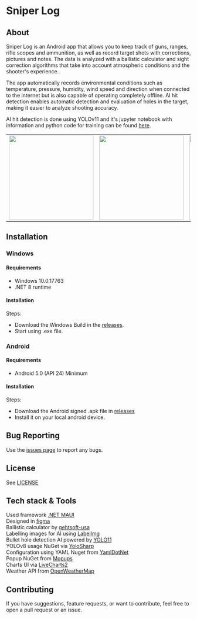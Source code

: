 # Sniper Log

## About
Sniper Log is an Android app that allows you to keep track of guns, ranges, rifle scopes and ammunition, as well as record target shots with corrections, pictures and notes. The data is analyzed with a ballistic calculator and sight correction algorithms that take into account atmospheric conditions and the shooter's experience.

The app automatically records environmental conditions such as temperature, pressure, humidity, wind speed and direction when connected to the internet but is also capable of operating completely offline. 
AI hit detection enables automatic detection and evaluation of holes in the target, making it easier to analyze shooting accuracy.

AI hit detection is done using YOLOv11 and it's jupyter notebook with information and python code for training can be found [here](https://colab.research.google.com/drive/1OZlh3nJkv5w-3_o3jchv7XCoZKgQrnhW?usp=sharing).

<table>
  <tr>
    <td><img src="https://github.com/user-attachments/assets/f4c3e6df-dc51-40f7-b40c-6aade6fa99a4" width="230"/></td>
    <td><img src="https://github.com/user-attachments/assets/630fb23e-440e-4d86-9723-092f0d4609e4" width="230"/></td>
    <td><img src="https://github.com/user-attachments/assets/f5f7eaa2-9d72-4b1d-8342-103d1e87153a" width="230"/></td>
    <td><img src="https://github.com/user-attachments/assets/ed2231bf-c089-42f5-a94a-1db1a6ceb79f" width="230"/></td>
  </tr>
</table>

## Installation
### Windows
#### Requirements
- Windows 10.0.17763
- .NET 8 runtime

#### Installation
Steps:
- Download the Windows Build in the [releases](https://github.com/davidsebesta1/SniperLog/releases).<br>
- Start using .exe file.
### Android
#### Requirements
- Android 5.0 (API 24) Minimum
  
#### Installation
Steps:
- Download the Android signed .apk file in [releases](https://github.com/davidsebesta1/SniperLog/releases)
- Install it on your local android device.

## Bug Reporting
Use the [issues page](https://github.com/davidsebesta1/SniperLog/issues) to report any bugs.

## License
See [LICENSE](https://github.com/davidsebesta1/SniperLog/blob/master/LICENSE)

## Tech stack & Tools
Used framework [.NET MAUI](https://dotnet.microsoft.com/en-us/apps/maui)<br>
Designed in [figma](https://www.figma.com/design/2ca9TYEWmeJG5Sesapl2VD/SniperLog?node-id=0-1&t=CFNcEpz8xl3NrZd5-1)<br>
Ballistic calculator by [gehtsoft-usa](https://github.com/gehtsoft-usa/BallisticCalculator1)<br>
Labelling images for AI using [LabelImg](https://github.com/HumanSignal/labelImg)<br>
Bullet hole detection AI powered by [YOLO11](https://docs.ultralytics.com/models/yolo11/)<br>
YOLOv8 usage NuGet via [YoloSharp](https://github.com/dme-compunet/YoloSharp)<br>
Configuration using YAML Nuget from [YamlDotNet](https://github.com/aaubry/YamlDotNet/wiki)<br>
Popup NuGet from [Mopups](https://github.com/LuckyDucko/Mopups)<br>
Charts UI via [LiveCharts2](https://github.com/beto-rodriguez/LiveCharts2)<br>
Weather API from [OpenWeatherMap](https://openweathermap.org/)

## Contributing
If you have suggestions, feature requests, or want to contribute, feel free to open a pull request or an issue.
